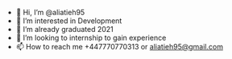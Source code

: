 - 👋 Hi, I’m @aliatieh95
- 👀 I’m interested in Development 
- 🌱 I’m already graduated 2021
- 💞️ I’m looking to internship to gain experience 
- 📫 How to reach me +447770770313 or aliatieh95@gmail.com
